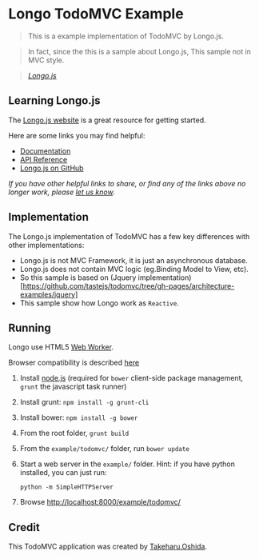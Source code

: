 # Longo TodoMVC Example

> This is a example implementation of TodoMVC by Longo.js.

> In fact, since the this is a sample about Longo.js, This sample not in MVC style.

> _[Longo.js](http://georgeosddev.github.io/longo/)_


## Learning Longo.js

The [Longo.js website](http://georgeosddev.github.io/longo/) is a great resource for getting started.

Here are some links you may find helpful:

* [Documentation](http://georgeosddev.github.io/longo/)
* [API Reference](http://georgeosddev.github.io/longo/doc/)
* [Longo.js on GitHub](https://github.com/georgeOsdDev/longo)

_If you have other helpful links to share, or find any of the links above no longer work, please [let us know](https://github.com/georgeOsdDev/longo/issues)._


## Implementation

The Longo.js implementation of TodoMVC has a few key differences with other implementations:

* Longo.js is not MVC Framework, it is just an asynchronous database.
* Longo.js does not contain MVC logic (eg.Binding Model to View, etc).
* So this sample is based on (Jquery implementation)[https://github.com/tastejs/todomvc/tree/gh-pages/architecture-examples/jquery]
* This sample show how Longo work as `Reactive`.


## Running

Longo use HTML5 [Web Worker](https://developer.mozilla.org/en/docs/Web/Guide/Performance/Using_web_workers).

Browser compatibility is described [here](https://developer.mozilla.org/en/docs/Web/Guide/Performance/Using_web_workers#Browser_Compatibility)

1. Install [node.js](nodejs.org) (required for `bower` client-side package management, `grunt` the javascript task runner)
1. Install grunt: `npm install -g grunt-cli`
1. Install bower: `npm install -g bower`

1. From the root folder, `grunt build`
1. From the `example/todomvc/` folder, run `bower update`
1. Start a web server in the `example/` folder.  Hint: if you have python installed, you can just run:

     `python -m SimpleHTTPServer`

1. Browse [http://localhost:8000/example/todomvc/](http://localhost:8000/example/todomvc/)

## Credit

This TodoMVC application was created by [Takeharu.Oshida](http://about.me/takeharu.oshida).
